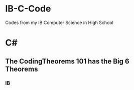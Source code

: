 # IB-C-Code
Codes from my IB Computer Science in High School
# C#
## The CodingTheorems 101 has the Big 6 Theorems
### IB
